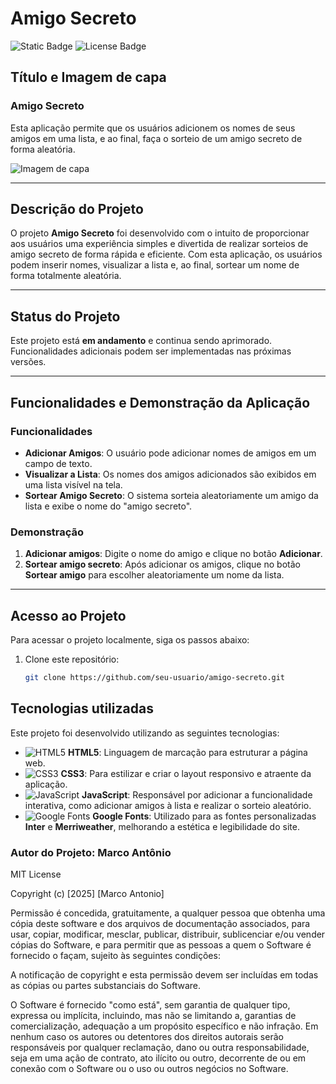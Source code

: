 # Amigo Secreto

![Static Badge](https://img.shields.io/badge/Amigo_Secreto_Em_Desenvolvimento-brightgreen)
![License Badge](https://img.shields.io/badge/License-MIT-blue)



## Título e Imagem de capa

### Amigo Secreto

Esta aplicação permite que os usuários adicionem os nomes de seus amigos em uma lista, e ao final, faça o sorteio de um amigo secreto de forma aleatória.

![Imagem de capa](assets/amigo-secreto.png)

---


## Descrição do Projeto

O projeto **Amigo Secreto** foi desenvolvido com o intuito de proporcionar aos usuários uma experiência simples e divertida de realizar sorteios de amigo secreto de forma rápida e eficiente. Com esta aplicação, os usuários podem inserir nomes, visualizar a lista e, ao final, sortear um nome de forma totalmente aleatória.

---

## Status do Projeto

Este projeto está **em andamento** e continua sendo aprimorado. Funcionalidades adicionais podem ser implementadas nas próximas versões.

---

## Funcionalidades e Demonstração da Aplicação

### Funcionalidades

- **Adicionar Amigos**: O usuário pode adicionar nomes de amigos em um campo de texto.
- **Visualizar a Lista**: Os nomes dos amigos adicionados são exibidos em uma lista visível na tela.
- **Sortear Amigo Secreto**: O sistema sorteia aleatoriamente um amigo da lista e exibe o nome do "amigo secreto".

### Demonstração

1. **Adicionar amigos**: Digite o nome do amigo e clique no botão **Adicionar**.
2. **Sortear amigo secreto**: Após adicionar os amigos, clique no botão **Sortear amigo** para escolher aleatoriamente um nome da lista.

---

## Acesso ao Projeto

Para acessar o projeto localmente, siga os passos abaixo:

1. Clone este repositório:

   ```bash
   git clone https://github.com/seu-usuario/amigo-secreto.git


## Tecnologias utilizadas

Este projeto foi desenvolvido utilizando as seguintes tecnologias:

- ![HTML5](https://img.shields.io/badge/HTML5-E34F26?style=for-the-badge&logo=html5&logoColor=white) **HTML5**: Linguagem de marcação para estruturar a página web.
- ![CSS3](https://img.shields.io/badge/CSS3-1572B6?style=for-the-badge&logo=css3&logoColor=white) **CSS3**: Para estilizar e criar o layout responsivo e atraente da aplicação.
- ![JavaScript](https://img.shields.io/badge/JavaScript-F7DF1E?style=for-the-badge&logo=javascript&logoColor=black) **JavaScript**: Responsável por adicionar a funcionalidade interativa, como adicionar amigos à lista e realizar o sorteio aleatório.
- ![Google Fonts](https://img.shields.io/badge/Google_Fonts-4285F4?style=for-the-badge&logo=google-fonts&logoColor=white) **Google Fonts**: Utilizado para as fontes personalizadas **Inter** e **Merriweather**, melhorando a estética e legibilidade do site.



### Autor do Projeto: Marco Antônio



MIT License

Copyright (c) [2025] [Marco Antonio]

Permissão é concedida, gratuitamente, a qualquer pessoa que obtenha uma cópia deste software e dos arquivos de documentação associados, para usar, copiar, modificar, mesclar, publicar, distribuir, sublicenciar e/ou vender cópias do Software, e para permitir que as pessoas a quem o Software é fornecido o façam, sujeito às seguintes condições:

A notificação de copyright e esta permissão devem ser incluídas em todas as cópias ou partes substanciais do Software.

O Software é fornecido "como está", sem garantia de qualquer tipo, expressa ou implícita, incluindo, mas não se limitando a, garantias de comercialização, adequação a um propósito específico e não infração. Em nenhum caso os autores ou detentores dos direitos autorais serão responsáveis por qualquer reclamação, dano ou outra responsabilidade, seja em uma ação de contrato, ato ilícito ou outro, decorrente de ou em conexão com o Software ou o uso ou outros negócios no Software.


   

